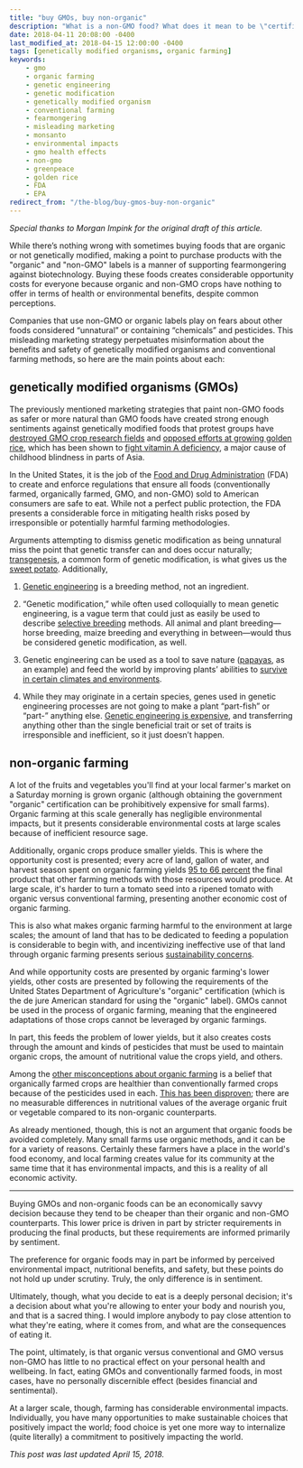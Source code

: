 ```yaml
---
title: "buy GMOs, buy non-organic"
description: "What is a non-GMO food? What does it mean to be \"certified organic\"? Neither is as good as it might sound."
date: 2018-04-11 20:08:00 -0400
last_modified_at: 2018-04-15 12:00:00 -0400
tags: [genetically modified organisms, organic farming]
keywords:
    - gmo
    - organic farming
    - genetic engineering
    - genetic modification
    - genetically modified organism
    - conventional farming
    - fearmongering
    - misleading marketing
    - monsanto
    - environmental impacts
    - gmo health effects
    - non-gmo
    - greenpeace
    - golden rice
    - FDA
    - EPA
redirect_from: "/the-blog/buy-gmos-buy-non-organic"
---
```


*Special thanks to Morgan Impink for the original draft of this article.*

While there’s nothing wrong with sometimes buying foods that are organic or not genetically modified, making a point to purchase products with the "organic" and "non-GMO" labels is a manner of supporting fearmongering against biotechnology. Buying these foods creates considerable opportunity costs for everyone because organic and non-GMO crops have nothing to offer in terms of health or environmental benefits, despite common perceptions.

Companies that use non-GMO or organic labels play on fears about other foods considered “unnatural” or containing “chemicals” and pesticides. This misleading marketing strategy perpetuates misinformation about the benefits and safety of genetically modified organisms and conventional farming methods, so here are the main points about each:

## genetically modified organisms (GMOs)

The previously mentioned marketing strategies that paint non-GMO foods as safer or more natural than GMO foods have created strong enough sentiments against genetically modified foods that protest groups have [destroyed GMO crop research fields][Greenpeace protest] and [opposed efforts at growing golden rice][golden rice opposition], which has been shown to [fight vitamin A deficiency][golden rice research], a major cause of childhood blindness in parts of Asia.

In the United States, it is the job of the [Food and Drug Administration][FDA about page] (FDA) to create and enforce regulations that ensure all foods (conventionally farmed, organically farmed, GMO, and non-GMO) sold to American consumers are safe to eat. While not a perfect public protection, the FDA presents a considerable force in mitigating health risks posed by irresponsible or potentially harmful farming methodologies.

Arguments attempting to dismiss genetic modification as being unnatural miss the point that genetic transfer can and does occur naturally; [transgenesis][transgene], a common form of genetic modification, is what gives us the [sweet potato][potato article]. Additionally,

1. [Genetic engineering][genetic engineering wiki] is a breeding method, not an ingredient.

2. “Genetic modification,” while often used colloquially to mean genetic engineering, is a vague term that could just as easily be used to describe [selective breeding][selective breeding] methods. All animal and plant breeding—horse breeding, maize breeding and everything in between—would thus be considered genetic modification, as well.

3. Genetic engineering can be used as a tool to save nature ([papayas][papaya video], as an example) and feed the world by improving plants’ abilities to [survive in certain climates and environments][drought resistance].

4. While they may originate in a certain species, genes used in genetic engineering processes are not going to make a plant “part-fish” or “part-” anything else. [Genetic engineering is expensive][genetic engineering cost], and transferring anything other than the single beneficial trait or set of traits is irresponsible and inefficient, so it just doesn’t happen.

## non-organic farming

A lot of the fruits and vegetables you'll find at your local farmer's market on a Saturday morning is grown organic (although obtaining the government "organic" certification can be prohibitively expensive for small farms). Organic farming at this scale generally has negligible environmental impacts, but it presents considerable environmental costs at large scales because of inefficient resource sage.

Additionally, organic crops produce smaller yields. This is where the opportunity cost is presented; every acre of land, gallon of water, and harvest season spent on organic farming yields [95 to 66 percent][Seufert paper] the final product that other farming methods with those resources would produce. At large scale, it's harder to turn a tomato seed into a ripened tomato with organic versus conventional farming, presenting another economic cost of organic farming.

This is also what makes organic farming harmful to the environment at large scales; the amount of land that has to be dedicated to feeding a population is considerable to begin with, and incentivizing ineffective use of that land through organic farming presents serious [sustainability concerns][organic sustainability paper].

And while opportunity costs are presented by organic farming's lower yields, other costs are presented by following the requirements of the United States Department of Agriculture's "organic" certification (which is the de jure American standard for using the "organic" label). GMOs cannot be used in the process of organic farming, meaning that the engineered adaptations of those crops cannot be leveraged by organic farmings.

In part, this feeds the problem of lower yields, but it also creates costs through the amount and kinds of pesticides that must be used to maintain organic crops, the amount of nutritional value the crops yield, and others.

Among the [other misconceptions about organic farming][Scientific American on organic] is a belief that organically farmed crops are healthier than conventionally farmed crops because of the pesticides used in each. [This has been disproven][nutrition paper]; there are no measurable differences in nutritional values of the average organic fruit or vegetable compared to its non-organic counterparts.

As already mentioned, though, this is not an argument that organic foods be avoided completely. Many small farms use organic methods, and it can be for a variety of reasons. Certainly these farmers have a place in the world's food economy, and local farming creates value for its community at the same time that it has environmental impacts, and this is a reality of all economic activity.

-------------

Buying GMOs and non-organic foods can be an economically savvy decision because they tend to be cheaper than their organic and non-GMO counterparts. This lower price is driven in part by stricter requirements in producing the final products, but these requirements are informed primarily by sentiment.

The preference for organic foods may in part be informed by perceived environmental impact, nutritional benefits, and safety, but these points do not hold up under scrutiny. Truly, the only difference is in sentiment.

Ultimately, though, what you decide to eat is a deeply personal decision; it's a decision about what you're allowing to enter your body and nourish you, and that is a sacred thing. I would implore anybody to pay close attention to what they're eating, where it comes from, and what are the consequences of eating it.

The point, ultimately, is that organic versus conventional and GMO versus non-GMO has little to no practical effect on your personal health and wellbeing. In fact, eating GMOs and conventionally farmed foods, in most cases, have no personally discernible effect (besides financial and sentimental).

At a larger scale, though, farming has considerable environmental impacts. Individually, you have many opportunities to make sustainable choices that positively impact the world; food choice is yet one more way to internalize (quite literally) a commitment to positively impacting the world.

*This post was last updated April 15, 2018.*

[drought resistance]: https://www.independent.co.uk/news/science/drought-resistant-crops-plants-genetic-engineering-a8091816.html
[FDA about page]: https://www.fda.gov/AboutFDA/WhatWeDo/default.htm
[genetic engineering cost]: https://gmoanswers.com/ask/how-much-time-does-it-take-and-how-much-does-it-cost-successfully-develop-hybrid-one-or-more
[genetic engineering wiki]: https://en.wikipedia.org/wiki/Genetic_engineering
[golden rice opposition]: https://nyti.ms/2jSlqRf
[golden rice research]: https://academic.oup.com/ajcn/article/96/3/658/4576908
[Greenpeace protest]: https://www.abc.net.au/news/2011-07-14/20110714-greenpeace-gm-protest/2794272
[nutrition paper]: https://dx.doi.org/10.3945/ajcn.2010.29269
[organic sustainability paper]: https://www.sciencedirect.com/science/article/pii/S0308521X00000603
[papaya video]: https://youtu.be/CX7AqBOJS84
[potato article]: https://www.genengnews.com/gen-news-highlights/sweet-potato-is-a-natural-gmo/81251182/
[Reason article]: https://reason.com/blog/2013/09/30/scientists-call-out-greenpeace-for-killi
[Scientific American on organic]: https://blogs.scientificamerican.com/science-sushi/httpblogsscientificamericancomscience-sushi20110718mythbusting-101-organic-farming-conventional-agriculture/
[selective breeding]: https://en.wikipedia.org/wiki/Selective_breeding
[Seufert paper]: https://www.ncbi.nlm.nih.gov/pubmed/22535250
[Slate on organic]: https://www.slate.com/articles/double_x/the_kids/2014/01/organic_vs_conventional_produce_for_kids_you_don_t_need_to_fear_pesticides.html
[transgene]: https://en.wikipedia.org/wiki/Transgene
